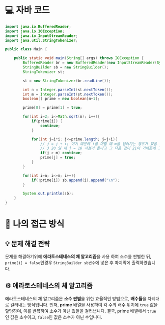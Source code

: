 <!-- 꾸미는데 있어 ChatGPT를 사용하였습니다. -->
# 💻 자바 코드
```java
import java.io.BufferedReader;
import java.io.IOException;
import java.io.InputStreamReader;
import java.util.StringTokenizer;

public class Main {

    public static void main(String[] args) throws IOException {
        BufferedReader br = new BufferedReader(new InputStreamReader(System.in));
        StringBuilder sb = new StringBuilder();
        StringTokenizer st;

        st = new StringTokenizer(br.readLine());

        int n = Integer.parseInt(st.nextToken());
        int m = Integer.parseInt(st.nextToken());
        boolean[] prime = new boolean[m+1];

        prime[0] = prime[1] = true;

        for(int i=2; i<=Math.sqrt(m); i++){
            if(prime[i]) {
                continue;
            }

            for(int j=i*i; j<=prime.length; j=j+i){
                // j = j + i; 이기 때문에 i를 더할 때 m을 넘어가는 경우가 있음
                // 3 20 일 때 j = 18 시점이 끝나고 그 다음 값이 21이 기때문에 그 때 IndexBound가 난다
                if(j > m) continue;
                prime[j] = true;
            }
        }

        for(int i=n; i<=m; i++){
            if(!prime[i]) sb.append(i).append("\n");
        }

        System.out.println(sb);
    }
}
```

# 💭 나의 접근 방식

## 💡 문제 해결 전략
문제를 해결하기위해 **에라토스테네스의 체 알고리즘**을 사용 하여 소수를 판별한 뒤, `prime[i] = false`인경우 `StringBuilder sb변수`에 넣은 후 마지막에 출력하였습니다.

## ⚙️ 에라토스테네스의 체 알고리즘
에라토스테네스의 체 알고리즘은 **소수 판별**을 위한 효율적인 방법으로, **배수들**을 차례대로 걸러내는 방식입니다. 먼저, **prime** 배열을 사용하여 각 수의 배수 위치에 `true` 값을 할당하며, 이를 반복하여 소수가 아닌 값들을 걸러냅니다. 결국, prime 배열에서 `true`인 값은 소수이고, `false`인 값은 소수가 아닌 수입니다.

